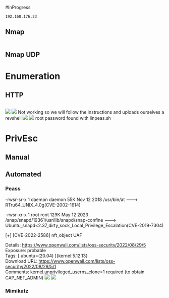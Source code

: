 #InProgress 
```
192.168.176.23
```

## Nmap
```

```

## Nmap UDP


# Enumeration

## HTTP


```
```
![](https://github.com/bipbopbup/writeups/blob/main/Media/Pasted%20image%2020241001162011.png?raw=true)
![](https://github.com/bipbopbup/writeups/blob/main/Media/Pasted%20image%2020241001162056.png?raw=true)
Not working so we will follow the instructions and uploads ourselves a revshell
![](https://github.com/bipbopbup/writeups/blob/main/Media/Pasted%20image%2020241001161843.png?raw=true)
![](https://github.com/bipbopbup/writeups/blob/main/Media/Pasted%20image%2020241001161904.png?raw=true)
root password found with linpeas.sh
# PrivEsc

## Manual

## Automated

### Peass

-rwsr-sr-x 1 daemon daemon 55K Nov 12  2018 /usr/bin/at  --->  RTru64_UNIX_4.0g(CVE-2002-1614)

-rwsr-xr-x 1 root root 129K May 12  2023 /snap/snapd/19361/usr/lib/snapd/snap-confine  --->  Ubuntu_snapd<2.37_dirty_sock_Local_Privilege_Escalation(CVE-2019-7304)


[+] [CVE-2022-2586] nft_object UAF                                                                                                                                                                                                         
                                                                                                                                                                                                                                           
   Details: https://www.openwall.com/lists/oss-security/2022/08/29/5                                                                                                                                                                       
   Exposure: probable                                                                                                                                                                                                                      
   Tags: [ ubuntu=(20.04) ]{kernel:5.12.13}                                                                                                                                                                                                
   Download URL: https://www.openwall.com/lists/oss-security/2022/08/29/5/1                                                                                                                                                                
   Comments: kernel.unprivileged_userns_clone=1 required (to obtain CAP_NET_ADMIN) 
   ![](https://github.com/bipbopbup/writeups/blob/main/Media/Pasted%20image%2020241001172554.png?raw=true)
![](https://github.com/bipbopbup/writeups/blob/main/Media/Pasted%20image%2020241001172813.png?raw=true)


### Mimikatz

